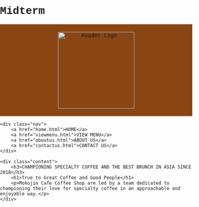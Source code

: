 # Midterm
<!DOCTYPE html>
<html lang="en">
<head>
    <meta charset="UTF-8">
    <meta name="viewport" content="width=device-width, initial-scale=1.0">
    <title> Mokojin Cafe </title>
    <link rel="stylesheet" href="style.css">
    <style>
        body {
            font-family: 'Courier New', monospace;
            margin: 0;
            padding: 0;
        }
        .header {
            background-color: #8B4513;
            padding: 20px 0;
            text-align: center;
        }
        .header img {
            width: 200px;
            height: auto;
        }
        .nav {
            text-align: center;
            background-color: #D2B48C;
            padding: 10px 0;
        }
        .nav a {
            margin: 0 15px;
            text-decoration: none;
            font-size: 18px;
            color: white;
            font-weight: bold;
            padding: 10px;
        }
        .nav a.active {
            background-color: white;
            color: black;
            border-radius: 5px;
        }
        .content {
            position: relative;
            text-align: center;
            color: white;
            height: 100vh;
            background-image: url('images/cofeeshop.jpg');
            background-size: cover;
            background-position: center;
            background-attachment: fixed;
            display: flex;
            flex-direction: column;
            align-items: center;
            justify-content: center;
            padding: 0 20px;
        }
        .content::before {
            content: "";
            position: absolute;
            top: 0;
            left: 0;
            width: 100%;
            height: 100%;
            background: rgba(0, 0, 0, 0.5);
            z-index: 0;
        }
        .content h3 {
            position: relative;
            z-index: 2;
            font-size: 14px;
            font-weight: 400;
            letter-spacing: 2px;
            text-transform: uppercase;
        }
        .content h1 {
            position: relative;
            z-index: 2;
            font-size: 50px;
            font-weight: 700;
            margin: 10px 0;
        }
        .content p {
            position: relative;
            z-index: 2;
            font-size: 16px;
            font-weight: 300;
            max-width: 800px;
            text-align: center;
            line-height: 1.6;
        }
    </style>
    <script>
        document.addEventListener("DOMContentLoaded", function() {
            const currentLocation = window.location.href;
            const navLinks = document.querySelectorAll(".nav a");
            navLinks.forEach(link => {
                if (link.href === currentLocation) {
                    link.classList.add("active");
                }
            });
        });
    </script>
</head>
<body>
    <div class="header">
        <img src="images/webdev-removebg-preview.png" alt="Header Logo">
    </div>

    <div class="nav">
        <a href="home.html">HOME</a>
        <a href="viewmenu.html">VIEW MENU</a>
        <a href="aboutus.html">ABOUT US</a>
        <a href="contactus.html">CONTACT US</a> 
    </div>

    <div class="content"> 
        <h3>CHAMPIONING SPECIALTY COFFEE AND THE BEST BRUNCH IN ASIA SINCE 2018</h3>
        <h1>True to Great Coffee and Good People</h1>
        <p>Mokojin Cafe Coffee Shop are led by a team dedicated to championing their love for specialty coffee in an approachable and enjoyable way.</p>    
    </div>
</body>
</html>
